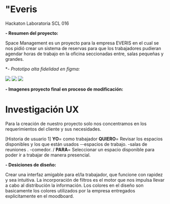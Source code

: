 # **"Everis**
Hackaton Laboratoria SCL 016

**- Resumen del proyecto:**

Space Management es un proyecto para la empresa EVERIS en el cual se nos pidió crear un sistema de reservas para que los trabajadores pudieran agendar horas de trabajo en la oficina seccionadas entre, salas pequeñas y grandes.

**- Prototipo alta fidelidad en figma:*

![](https://i.imgur.com/UxgoD9q.png)
![](https://i.imgur.com/pHZAi4M.png)
![](https://i.imgur.com/B5SN235.png)


**- Imagenes proyecto final en proceso de modificación:**




# **Investigación UX**

Para la creación de nuestro proyecto solo nos concentramos en los requerimientos del cliente y sus necesidades. 

[Historia de usuario 1] 
**YO**= como trabajador
**QUIERO**= Revisar los espacios disponibles y los que están usados --espacios de trabajo. -salas de reuniones . -comedor. / 
**PARA**= Seleccionar un espacio disponible para poder ir a trabajar de manera presencial.



**- Desiciones de diseño:**

Crear una interfaz amigable para el/la trabajador, que funcione con rapidez y sea intuitiva.
La incorporación de filtros es el motor que nos impulsa llevar a cabo al distribución la información.
Los colores en el diseño son basicamente los colores utilizados por la empresa entregados explicitamente en el moodboard.
